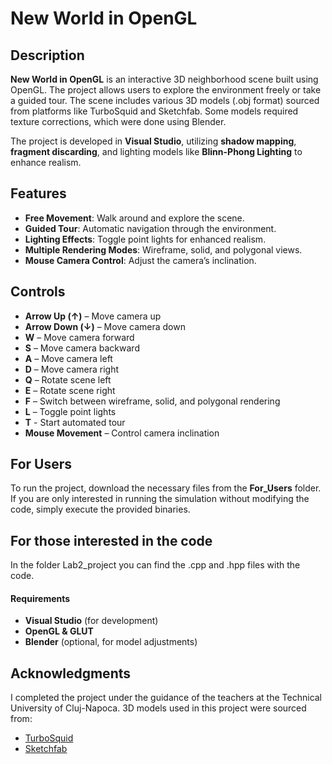 # New World in OpenGL

## Description
**New World in OpenGL** is an interactive 3D neighborhood scene built using OpenGL. The project allows users to explore the environment freely or take a guided tour. The scene includes various 3D models (.obj format) sourced from platforms like TurboSquid and Sketchfab. Some models required texture corrections, which were done using Blender.

The project is developed in **Visual Studio**, utilizing **shadow mapping**, **fragment discarding**, and lighting models like **Blinn-Phong Lighting** to enhance realism.

## Features
- **Free Movement**: Walk around and explore the scene.
- **Guided Tour**: Automatic navigation through the environment.
- **Lighting Effects**: Toggle point lights for enhanced realism.
- **Multiple Rendering Modes**: Wireframe, solid, and polygonal views.
- **Mouse Camera Control**: Adjust the camera’s inclination.

## Controls
- **Arrow Up (↑)** – Move camera up
- **Arrow Down (↓)** – Move camera down
- **W** – Move camera forward
- **S** – Move camera backward
- **A** – Move camera left
- **D** – Move camera right
- **Q** – Rotate scene left
- **E** – Rotate scene right
- **F** – Switch between wireframe, solid, and polygonal rendering
- **L** – Toggle point lights
- **T** - Start automated tour
- **Mouse Movement** – Control camera inclination

## For Users 
To run the project, download the necessary files from the **For_Users** folder. If you are only interested in running the simulation without modifying the code, simply execute the provided binaries.

## For those interested in the code
In the folder Lab2_project you can find the .cpp and .hpp files with the code.

#### Requirements
- **Visual Studio** (for development)
- **OpenGL & GLUT**
- **Blender** (optional, for model adjustments)

## Acknowledgments
I completed the project under the guidance of the teachers at the Technical University of Cluj-Napoca.
3D models used in this project were sourced from:
- [TurboSquid](https://www.turbosquid.com/)
- [Sketchfab](https://sketchfab.com/)


